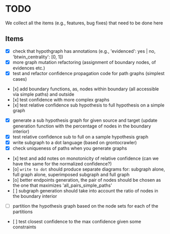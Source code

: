 # TODO

We collect all the items (e.g., features, bug fixes) that need to be done here

## Items

* [x] check that hypothgraph has annotations (e.g., 'evidenced': yes | no, 'btwin_centrality': [0, 1])
* [x] more graph mutation refactoring (assignment of boundary nodes, of evidences etc.)
* [x] test and refactor confidence propagation code for path graphs (simplest cases)
* [x] add boundary functions, as, nodes within boundary (all accessible via simple paths) and outside
* [x] test confidence with more complex graphs
* [x] test relative confidence sub hypothesis to full hypothesis on a simple graph
* [x] generate a sub hypothesis graph for given source and target (update generation function with the percentage of nodes in the boundary interior)
* [x] test relative confidence sub to full on a sample hypothesis graph
* [x] write subgraph to a dot language (based on grontocrawler)
* [x] check uniqueness of paths when you generate graphs
* [x] test and add notes on monotonicity of relative confidence (can we have the same for the normalized confidence?)
* [o] `write to dot` should produce separate diagrams for: subgraph alone, full graph alone, superimposed subgraph and full graph
* [o] better endpoints generation, the pair of nodes should be chosen as the one that maximizes 'all_pairs_simple_paths'
* [ ] subgraph generation should take into account the ratio of nodes in the boundary interior
* [ ] partition the hypothesis graph based on the node sets for each of the partitions
* [ ] test closest confidence to the max confidence given some constraints
